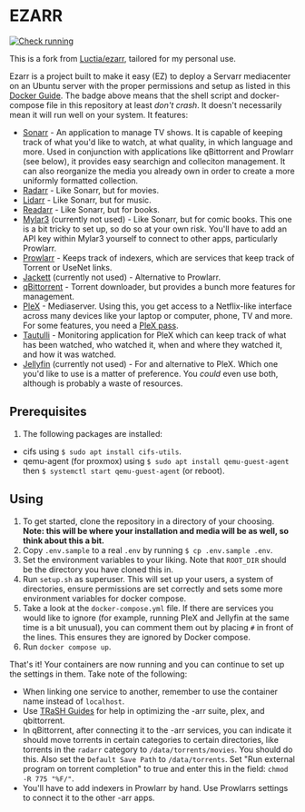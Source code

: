# EZARR
[![Check running](https://github.com/Luctia/ezarr/actions/workflows/check_running.yml/badge.svg)](https://github.com/Luctia/ezarr/actions/workflows/check_running.yml)

This is a fork from [Luctia/ezarr](https://github.com/Luctia/ezarr), tailored for my personal use.

Ezarr is a project built to make it easy (EZ) to deploy a Servarr mediacenter on an Ubuntu server with
the proper permissions and setup as listed in this [Docker Guide](https://wiki.servarr.com/docker-guide).
The badge above means that the shell script and docker-compose file in this repository at least *don't
crash*. It doesn't necessarily mean it will run well on your system. It features:
- [Sonarr](https://sonarr.tv/) - An application to manage TV shows. It is capable of keeping track
  of what you'd like to watch, at what quality, in which language and more. Used in conjunction with
  applications like qBittorrent and Prowlarr (see below), it provides easy searchign and colleciton
  management. It can also reorganize the media you already own in order to create a more uniformly
  formatted collection.
- [Radarr](https://radarr.video/) - Like Sonarr, but for movies.
- [Lidarr](https://lidarr.audio/) - Like Sonarr, but for music.
- [Readarr](https://readarr.com/) - Like Sonarr, but for books.
- [Mylar3](https://github.com/mylar3/mylar3) (currently not used) - Like Sonarr, but for comic books. This one is a bit
  tricky to set up, so do so at your own risk. You'll have to add an API key within Mylar3 yourself
  to connect to other apps, particularly Prowlarr.
- [Prowlarr](https://wiki.servarr.com/prowlarr) - Keeps track of indexers, which are services that
  keep track of Torrent or UseNet links.
- [Jackett](https://github.com/Jackett/Jackett) (currently not used) - Alternative to Prowlarr. 
- [qBittorrent](https://www.qbittorrent.org/) - Torrent downloader, but provides a bunch more
  features for management.
- [PleX](https://www.plex.tv/) - Mediaserver. Using this, you get access to a Netflix-like
  interface across many devices like your laptop or computer, phone, TV and more. For
  some features, you need a [PleX pass](https://www.plex.tv/nl/plex-pass/).
- [Tautulli](https://tautulli.com/) - Monitoring application for PleX which can keep track of
  what has been watched, who watched it, when and where they watched it, and how it was watched.
- [Jellyfin](https://jellyfin.org/) (currently not used) - For and alternative to PleX. Which one you'd like to use is a matter
  of preference. You *could* even use both, although is probably a waste of resources.

## Prerequisites
1. The following packages are installed:
  - cifs using `$ sudo apt install cifs-utils`.
  - qemu-agent (for proxmox) using `$ sudo apt install qemu-guest-agent` then `$ systemctl start qemu-guest-agent` (or reboot).


## Using
1. To get started, clone the repository in a directory of your choosing. **Note: this will be where
   your installation and media will be as well, so think about this a bit.**
2. Copy `.env.sample` to a real `.env` by running `$ cp .env.sample .env`.
3. Set the environment variables to your liking. Note that `ROOT_DIR` should be the directory you
   have cloned this in.
4. Run `setup.sh` as superuser. This will set up your users, a system of directories, ensure
   permissions are set correctly and sets some more environment variables for docker compose.
5. Take a look at the `docker-compose.yml` file. If there are services you would like to ignore
   (for example, running PleX and Jellyfin at the same time is a bit unusual), you can comment them
   out by placing `#` in front of the lines. This ensures they are ignored by Docker compose.
6. Run `docker compose up`.

That's it! Your containers are now running and you can continue to set up the settings in them. Take
note of the following:
- When linking one service to another, remember to use the container name instead of `localhost`.
- Use [TRaSH Guides](https://trash-guides.info/) for help in optimizing the -arr suite, plex, and qbittorrent.
- In qBittorrent, after connecting it to the -arr services, you can indicate it should move
  torrents in certain categories to certain directories, like torrents in the `radarr` category
  to `/data/torrents/movies`. You should do this. Also set the `Default Save Path` to
  `/data/torrents`. Set "Run external program on torrent completion" to true and enter this in the
  field: `chmod -R 775 "%F/"`.
- You'll have to add indexers in Prowlarr by hand. Use Prowlarrs settings to connect it to the
  other -arr apps.
